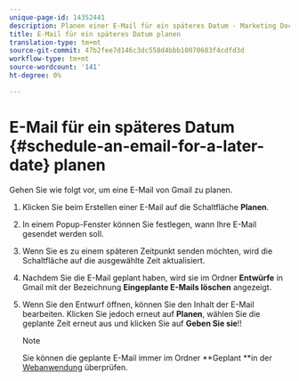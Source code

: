 ```yaml
---
unique-page-id: 14352441
description: Planen einer E-Mail für ein späteres Datum - Marketing Docs - Produktdokumentation
title: E-Mail für ein späteres Datum planen
translation-type: tm+mt
source-git-commit: 47b2fee7d146c3dc558d4bbb10070683f4cdfd3d
workflow-type: tm+mt
source-wordcount: '141'
ht-degree: 0%

---
```



# E-Mail für ein späteres Datum {#schedule-an-email-for-a-later-date} planen

Gehen Sie wie folgt vor, um eine E-Mail von Gmail zu planen.

1. Klicken Sie beim Erstellen einer E-Mail auf die Schaltfläche **Planen**.
1. In einem Popup-Fenster können Sie festlegen, wann Ihre E-Mail gesendet werden soll.
1. Wenn Sie es zu einem späteren Zeitpunkt senden möchten, wird die Schaltfläche auf die ausgewählte Zeit aktualisiert.
1. Nachdem Sie die E-Mail geplant haben, wird sie im Ordner **Entwürfe** in Gmail mit der Bezeichnung **Eingeplante E-Mails löschen** angezeigt.
1. Wenn Sie den Entwurf öffnen, können Sie den Inhalt der E-Mail bearbeiten. Klicken Sie jedoch erneut auf **Planen**, wählen Sie die geplante Zeit erneut aus und klicken Sie auf **Geben Sie sie**!!

   >[!NOTE]
   >
   >Sie können die geplante E-Mail immer im Ordner **Geplant **in der [Webanwendung](http://toutapp.com/login) überprüfen.

